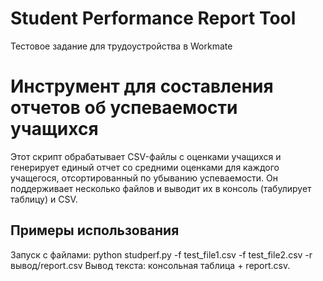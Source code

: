 # Student Performance Report Tool
Тестовое задание для трудоустройства в Workmate

# Инструмент для составления отчетов об успеваемости учащихся

Этот скрипт обрабатывает CSV-файлы с оценками учащихся и генерирует единый отчет со средними оценками для каждого учащегося, отсортированный по убыванию успеваемости. Он поддерживает несколько файлов и выводит их в консоль (табулирует таблицу) и CSV.

## Примеры использования
Запуск с файлами:
python studperf.py -f test_file1.csv -f test_file2.csv -r вывод/report.csv
Вывод текста: консольная таблица + report.csv.
